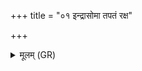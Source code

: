 +++
title = "०१ इन्द्रासोमा तपतं रक्ष"

+++
<details><summary>मूलम् (GR)</summary>

इन्द्रासोमा तपतं रक्ष उब्जतं  
न्य् अर्पयतं वृषणा तमोवृधः ।  
परा शृणीहि तम् अचितो न्य् ओषतं  
हतं नुदेथां नि शिशीतम् अत्रिणः ॥ +++(Bhatt. atriṇaḥ+)+++
</details>